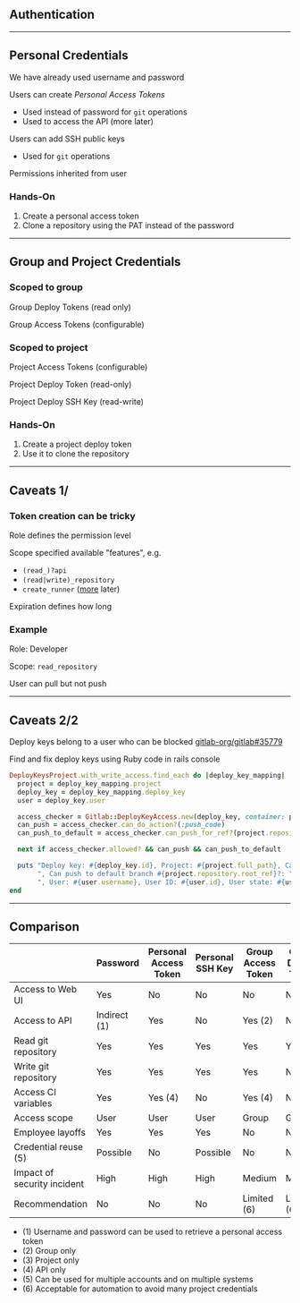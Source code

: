 <!-- .slide: id="gitlab_authentication" class="vertical-center" -->

<i class="fa-duotone fa-key-skeleton-left-right fa-8x fa-duotone-colors" style="float: right; color: grey;"></i>

## Authentication

---

## Personal Credentials

<i class="fa-duotone fa-key-skeleton fa-4x fa-duotone-colors-inverted" style="float: right;"></i>

We have already used username and password

Users can create *Personal Access Tokens* [<i class="fa-solid fa-arrow-up-right-from-square"></i>](https://docs.gitlab.com/ee/user/profile/personal_access_tokens.html)

- Used instead of password for `git` operations
- Used to access the API (more later)

Users can add SSH public keys [<i class="fa-solid fa-arrow-up-right-from-square"></i>](https://docs.gitlab.com/ee/user/ssh.html)

- Used for `git` operations

Permissions inherited from user

### Hands-On

1. Create a personal access token
1. Clone a repository using the PAT instead of the password

---

## Group and Project Credentials

<i class="fa-duotone fa-id-card-clip fa-4x fa-duotone-colors" style="float: right;"></i>

### Scoped to group

Group Deploy Tokens (read only) [<i class="fa-solid fa-arrow-up-right-from-square"></i>](https://docs.gitlab.com/ee/user/project/deploy_tokens/)

Group Access Tokens (configurable) [<i class="fa-solid fa-arrow-up-right-from-square"></i>](https://docs.gitlab.com/ee/user/group/settings/group_access_tokens.html)

### Scoped to project

Project Access Tokens (configurable) [<i class="fa-solid fa-arrow-up-right-from-square"></i>](https://docs.gitlab.com/ee/user/project/settings/project_access_tokens.html)

Project Deploy Token (read-only) [<i class="fa-solid fa-arrow-up-right-from-square"></i>](https://docs.gitlab.com/ee/user/project/deploy_tokens/)

Project Deploy SSH Key (read-write) [<i class="fa-solid fa-arrow-up-right-from-square"></i>](https://docs.gitlab.com/ee/user/project/deploy_keys/)

### Hands-On

1. Create a project deploy token
1. Use it to clone the repository

---

## Caveats 1/

### Token creation can be tricky

Role defines the permission level

Scope specified available "features", e.g.

- `(read_)?api`
- `(read|write)_repository`
- `create_runner` ([more](#/gitlab_runner) later)

Expiration defines how long

### Example

Role: Developer

Scope: `read_repository`

User can pull but not push

---

## Caveats 2/2

Deploy keys belong to a user who can be blocked <i class="fa-solid fa-face-scream"></i> [gitlab-org/gitlab#35779](https://gitlab.com/gitlab-org/gitlab/-/issues/35779)

Find and fix deploy keys using Ruby code in rails console [](https://docs.gitlab.com/ee/user/project/deploy_keys/#identify-deploy-keys-associated-with-non-member-and-blocked-users)

```ruby
DeployKeysProject.with_write_access.find_each do |deploy_key_mapping|
  project = deploy_key_mapping.project
  deploy_key = deploy_key_mapping.deploy_key
  user = deploy_key.user

  access_checker = Gitlab::DeployKeyAccess.new(deploy_key, container: project)
  can_push = access_checker.can_do_action?(:push_code)
  can_push_to_default = access_checker.can_push_for_ref?(project.repository.root_ref)

  next if access_checker.allowed? && can_push && can_push_to_default

  puts "Deploy key: #{deploy_key.id}, Project: #{project.full_path}, Can push?: " + (can_push ? 'YES' : 'NO') +
       ", Can push to default branch #{project.repository.root_ref}?: " + (can_push_to_default ? 'YES' : 'NO') +
       ", User: #{user.username}, User ID: #{user.id}, User state: #{user.state}"
end
```

---

## Comparison

| | Password | Personal Access Token | Personal SSH Key | Group Access Token | Group Deploy Token | Project Access Token | Project Deploy Token | Project SSH Key |
|-|-|-|-|-|-|-|-|-|
| Access to Web UI            | Yes          | No      | No       | No          | No          | No      | No      | No          |
| Access to API               | Indirect (1) | Yes     | No       | Yes (2)     | No          | Yes (3) | No      | No          |
| Read git repository         | Yes          | Yes     | Yes      | Yes         | Yes         | Yes     | Yes     | Yes         |
| Write git repository        | Yes          | Yes     | Yes      | Yes         | No          | Yes     | No      | No          |
| Access CI variables         | Yes          | Yes (4) | No       | Yes (4)     | No          | Yes (4) | No      | No          |
| Access scope                | User         | User    | User     | Group       | Group       | Project | Project | Project     |
| Employee layoffs            | Yes          | Yes     | Yes      | No          | No          | No      | No      | Yes         |
| Credential reuse (5)        | Possible     | No      | Possible | No          | No          | No      | No      | Possible    |
| Impact of security incident | High         | High    | High     | Medium      | Medium      | Low     | Low     | Medium      |
| Recommendation              | No           | No      | No       | Limited (6) | Limited (6) | Yes     | Yes     | Limited (6) |

<!-- .element: style="font-size: large;" -->

- (1) Username and password can be used to retrieve a personal access token
- (2) Group only
- (3) Project only
- (4) API only
- (5) Can be used for multiple accounts and on multiple systems
- (6) Acceptable for automation to avoid many project credentials

<!-- .element: style="font-size: smaller;" -->
